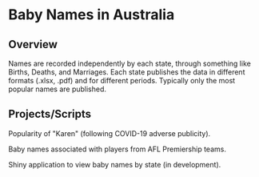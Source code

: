 # Baby Names in Australia

## Overview

Names are recorded independently by each state, through something like Births, Deaths, and Marriages.  Each state publishes the data in different formats (.xlsx, .pdf) and for different periods.  Typically only the most popular names are published.

## Projects/Scripts

Popularity of "Karen" (following COVID-19 adverse publicity).

Baby names associated with players from AFL Premiership teams.

Shiny application to view baby names by state (in development).